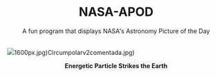 <div align="center">
  <h1>
    NASA-APOD
  </h1>
</div>
  
<div align="center">
  A fun program that displays NASA's Astronomy Picture of the Day
</div>

<br>

![](https://apod.nasa.gov/apod/image/2312/Exaray_OsakaU_1500.jpg)1600px.jpg)Circumpolarv2comentada.jpg)

<p align = "center">
  <b>Energetic Particle Strikes the Earth</b>
</p>
